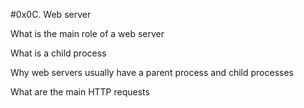 #0x0C. Web server

What is the main role of a web server

What is a child process

Why web servers usually have a parent process and child processes

What are the main HTTP requests